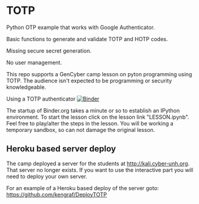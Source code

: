 # TOTP
Python OTP example that works with Google Authenticator.

Basic functions to generate and validate TOTP and HOTP codes.

Missing secure secret generation.

No user management.

This repo supports a GenCyber camp lesson on pyton programming using TOTP.
The audience isn't expected to be programming or security knowledgeable.

Using a TOTP authenticator [![Binder](https://mybinder.org/badge_logo.svg)](https://mybinder.org/v2/gh/kengraf/TOTP/HEAD)

The startup of Binder.org takes a minute or so to establish an IPython
environment.  To start the lesson click on the lesson link "LESSON.ipynb".  Feel free to play/alter the steps
in the lesson.  You will be working a temporary sandbox, so can not damage the original lesson.

## Heroku based server deploy
The camp deployed a server for the students at http://kali.cyber-unh.org. That server no longer exists.  If you want to use the interactive part you will need to deploy your own server.

For an example of a Heroku based deploy of the server goto: https://github.com/kengraf/DeployTOTP
